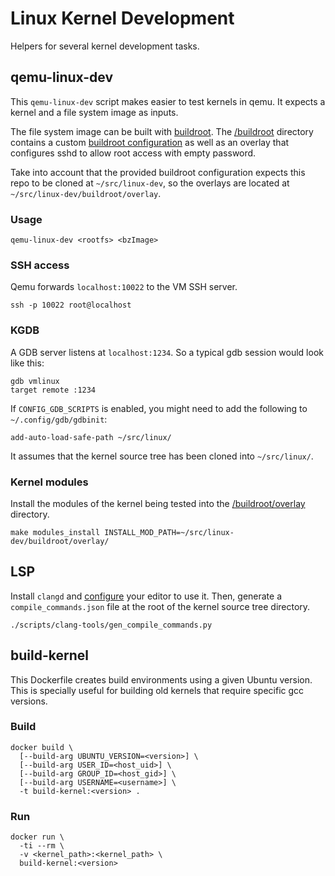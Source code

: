 # Linux Kernel Development

Helpers for several kernel development tasks.

## qemu-linux-dev

This `qemu-linux-dev` script makes easier to test kernels in qemu.
It expects a kernel and a file system image as inputs.

The file system image can be built with [buildroot].
The [/buildroot] directory contains a custom [buildroot configuration]
as well as an overlay that configures sshd to allow root access with
empty password.

Take into account that the provided buildroot configuration expects
this repo to be cloned at `~/src/linux-dev`, so the overlays are
located at `~/src/linux-dev/buildroot/overlay`.

### Usage

```
qemu-linux-dev <rootfs> <bzImage>
```

### SSH access

Qemu forwards `localhost:10022` to the VM SSH server.

```
ssh -p 10022 root@localhost
```

### KGDB

A GDB server listens at `localhost:1234`.
So a typical gdb session would look like this:

```
gdb vmlinux
target remote :1234
```

If `CONFIG_GDB_SCRIPTS` is enabled, you might need to add the
following to `~/.config/gdb/gdbinit`:

```
add-auto-load-safe-path ~/src/linux/
```

It assumes that the kernel source tree has been cloned into
`~/src/linux/`.

### Kernel modules

Install the modules of the kernel being tested into the
[/buildroot/overlay] directory.

```
make modules_install INSTALL_MOD_PATH=~/src/linux-dev/buildroot/overlay/
```

## LSP

Install `clangd` and [configure][emacs configuration] your editor to
use it.
Then, generate a `compile_commands.json` file at the root of the
kernel source tree directory.

```
./scripts/clang-tools/gen_compile_commands.py
```

## build-kernel

This Dockerfile creates build environments using a given Ubuntu
version.
This is specially useful for building old kernels that require
specific gcc versions.

### Build

```
docker build \
  [--build-arg UBUNTU_VERSION=<version>] \
  [--build-arg USER_ID=<host_uid>] \
  [--build-arg GROUP_ID=<host_gid>] \
  [--build-arg USERNAME=<username>] \
  -t build-kernel:<version> .
```

### Run

```
docker run \
  -ti --rm \
  -v <kernel_path>:<kernel_path> \
  build-kernel:<version>
```


[buildroot]: https://buildroot.org/
[buildroot configuration]: /buildroot/config.x86_64
[/buildroot]: /buildroot
[/buildroot/overlay]: /buildroot/overlay
[emacs configuration]: https://github.com/jroimartin/dotfiles/blob/76260967707f0a7cad2c2d69c86cc1dc9d6b1502/.emacs.d/init.el#L267
